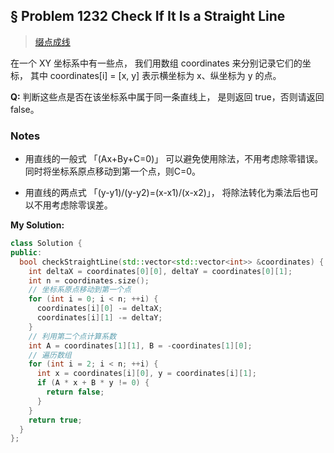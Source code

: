 ## § Problem 1232 Check If It Is a Straight Line
> [缀点成线](
https://leetcode-cn.com/problems/check-if-it-is-a-straight-line/)


在一个 XY 坐标系中有一些点，
我们用数组 coordinates 来分别记录它们的坐标，
其中 coordinates[i] = [x, y] 表示横坐标为 x、纵坐标为 y 的点。

**Q:** 判断这些点是否在该坐标系中属于同一条直线上，
是则返回 true，否则请返回 false。


### Notes
* 用直线的一般式 「(Ax+By+C=0)」 可以避免使用除法，不用考虑除零错误。
同时将坐标系原点移动到第一个点，则C=0。

* 用直线的两点式 「(y-y1)/(y-y2)=(x-x1)/(x-x2)」，
将除法转化为乘法后也可以不用考虑除零误差。


**My Solution:** 
```cpp
class Solution {
public:
  bool checkStraightLine(std::vector<std::vector<int>> &coordinates) {
    int deltaX = coordinates[0][0], deltaY = coordinates[0][1];
    int n = coordinates.size();
    // 坐标系原点移动到第一个点
    for (int i = 0; i < n; ++i) {
      coordinates[i][0] -= deltaX;
      coordinates[i][1] -= deltaY;
    }
    // 利用第二个点计算系数
    int A = coordinates[1][1], B = -coordinates[1][0];
    // 遍历数组
    for (int i = 2; i < n; ++i) {
      int x = coordinates[i][0], y = coordinates[i][1];
      if (A * x + B * y != 0) {
        return false;
      }
    }
    return true;
  }
};
```

